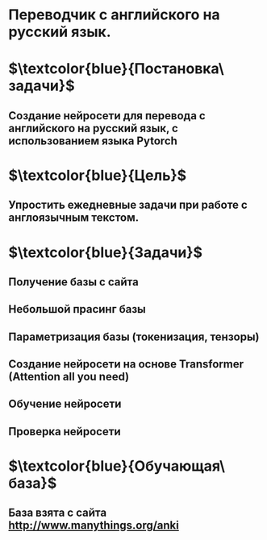 # Переводчик с английского на русский язык.
# $\textcolor{blue}{Постановка\ задачи}$
## Создание нейросети для перевода с английского на русский язык, с использованием языка Pytorch
# $\textcolor{blue}{Цель}$
## Упростить ежедневные задачи при работе с англоязычным текстом.
# $\textcolor{blue}{Задачи}$
## Получение базы с сайта
## Небольшой прасинг базы 
## Параметризация базы (токенизация, тензоры)
## Создание нейросети на основе Transformer (Attention all you need)
## Обучение нейросети
## Проверка нейросети
# $\textcolor{blue}{Обучающая\ база}$
## База взята с сайта http://www.manythings.org/anki
